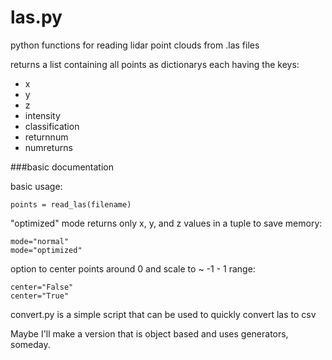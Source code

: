 las.py
======

python functions for reading lidar point clouds from .las files

returns a list containing all points as dictionarys each having the keys:
  * x
  * y
  * z
  * intensity
  * classification
  * returnnum
  * numreturns

###basic documentation

basic usage:
```
points = read_las(filename)
```

"optimized" mode returns only x, y, and z values in a tuple to save memory:
```
mode="normal"
mode="optimized"
```

option to center points around 0 and scale to ~ -1 - 1 range:
```
center="False"
center="True"
```

convert.py is a simple script that can be used to quickly convert las to csv

Maybe I'll make a version that is object based and uses generators, someday.
